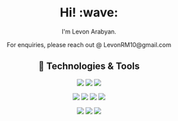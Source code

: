 <h1 align='center'> Hi! :wave:</h1>
<p align='center'>
I'm Levon Arabyan.
</p>
<p align='center'>For enquiries, please reach out @ LevonRM10@gmail.com</p>


<div align='center'>

## 🔧 Technologies & Tools
  
![](https://img.shields.io/badge/Python-Language-informational?style=for-the-badge&logo=python&logoColor=white&color=2bbc8a)
![](https://img.shields.io/badge/Javascript-Language-informational?style=for-the-badge&logo=javascript&logoColor=white&color=2bbc8a)
![](https://img.shields.io/badge/C-Language-informational?style=for-the-badge&logo=c&logoColor=white&color=2bbc8a)

![](https://img.shields.io/badge/Flask-Tool-informational?style=for-the-badge&logo=flask&logoColor=white&color=2bbc8a)
![](https://img.shields.io/badge/React-Tool-informational?style=for-the-badge&logo=react&logoColor=white&color=2bbc8a)
![](https://img.shields.io/badge/Angular-Tool-informational?style=for-the-badge&logo=angular&logoColor=white&color=2bbc8a)
![](https://img.shields.io/badge/MySQL-Tool-informational?style=for-the-badge&logo=mysql&logoColor=white&color=2bbc8a)

![](https://img.shields.io/badge/Linux-OS-informational?style=for-the-badge&logo=linux&logoColor=white&color=2bbc8a)
![](https://img.shields.io/badge/mac-OS-informational?style=for-the-badge&logo=macos&logoColor=white&color=2bbc8a)
![](https://img.shields.io/badge/Bash-Shell-informational?style=for-the-badge&logo=gnu-bash&logoColor=white&color=2bbc8a)
</div>

<!--
**LevonAr/LevonAr** is a ✨ _special_ ✨ repository because its `README.md` (this file) appears on your GitHub profile.

Here are some ideas to get you started:

- 🔭 I’m currently working on ...
- 🌱 I’m currently learning ...
- 👯 I’m looking to collaborate on ...
- 🤔 I’m looking for help with ...
- 💬 Ask me about ...
- 📫 How to reach me: ...
- 😄 Pronouns: ...
- ⚡ Fun fact: ...
-->
